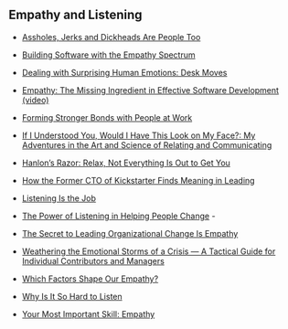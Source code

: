 ## Empathy and Listening



- [Assholes, Jerks and Dickheads Are People Too](https://www.linkedin.com/pulse/assholes-jerks-dickheads-people-too-neil-mcgregor) 

- [Building Software with the Empathy Spectrum](http://corgibytes.com/blog/2016/05/27/empathy-spectrum/) 

- [Dealing with Surprising Human Emotions: Desk Moves](https://larahogan.me/blog/desk-moves/) 

- [Empathy: The Missing Ingredient in Effective Software Development (video)](https://www.youtube.com/watch?v=XXM7sJEjB0U) 

- [Forming Stronger Bonds with People at Work](https://hbr.org/2017/10/forming-stronger-bonds-with-people-at-work)

- [If I Understood You, Would I Have This Look on My Face?: My Adventures in the Art and Science of Relating and Communicating](https://www.barnesandnoble.com/w/if-i-understood-you-would-i-have-this-look-on-my-face-alan-alda/1125489898) 

- [Hanlon’s Razor: Relax, Not Everything Is Out to Get You](https://www.fs.blog/2017/04/mental-model-hanlons-razor/) 

- [How the Former CTO of Kickstarter Finds Meaning in Leading](https://blog.clubhouse.io/how-the-former-cto-of-kickstarter-finds-meaning-in-leading-e8f5a67044b6)

- [Listening Is the Job](http://boz.com/articles/listening-is-the-job.html) 

- [The Power of Listening in Helping People Change](https://hbr.org/2018/05/the-power-of-listening-in-helping-people-change) -

- [The Secret to Leading Organizational Change Is Empathy](https://hbr.org/2018/12/the-secret-to-leading-organizational-change-is-empathy?es_p=11440727) 

- [Weathering the Emotional Storms of a Crisis — A Tactical Guide for Individual Contributors and Managers](https://firstround.com/review/weathering-the-emotional-storms-of-a-crisis-a-tactical-guide-for-individual-contributors-and-managers/) 

- [Which Factors Shape Our Empathy?](https://greatergood.berkeley.edu/article/item/which_factors_shape_our_empathy) 

- [Why Is It So Hard to Listen](https://www.happymelly.com/power-of-listening/) 

- [Your Most Important Skill: Empathy](http://chadfowler.com/2014/01/19/empathy.html) 

